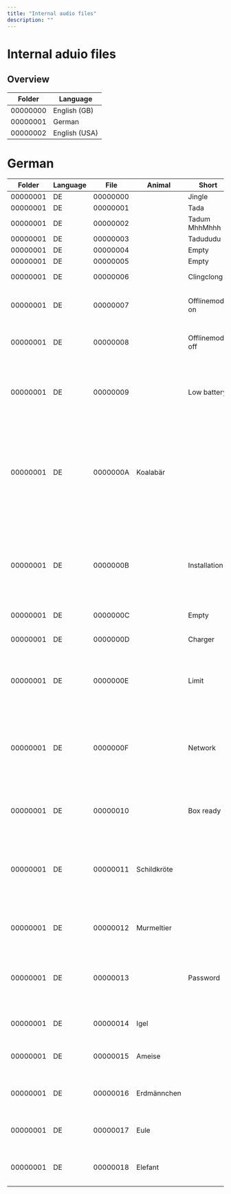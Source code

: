 ```yaml
---
title: "Internal audio files"
description: ""
---
```

# Internal aduio files

## Overview
|Folder|Language|
|-|-|
|00000000|English (GB)|
|00000001|German|
|00000002|English (USA)|

# German
|Folder|Language|File|Animal|Short|Long|   
|-|-|-|-|-|-|
|00000001|DE|00000000||Jingle|Startup sound|
|00000001|DE|00000001||Tada||
|00000001|DE|00000002||Tadum MhhMhhh||
|00000001|DE|00000003||Tadududu|Low battery?|
|00000001|DE|00000004||Empty||
|00000001|DE|00000005||Empty||
|00000001|DE|00000006||Clingclong|Download complete|
|00000001|DE|00000007||Offlinemode on|Der Offlinemodus ist jetzt aktiviert|
|00000001|DE|00000008||Offlinemode off|Der Offlinemodus wurde beendet|
|00000001|DE|00000009||Low battery|Ohhoh, mein Akku ist leer und ich muss abschalten. Bitte stell mich auf die Ladestation.|
|00000001|DE|0000000A|Koalabär||Ohh oh, das hat nicht geklappt. Ich befinde mich gerade im Offlinemodus. Weitere Infos erhälts du unter dem Codewort Koalabär|
|00000001|DE|0000000B||Installation|Hallo, nicht erschrecken. Hier spricht deine Toniebox. Bevor es losgeht, brauche ich Hilfe bei der Installation.|
|00000001|DE|0000000C||Empty||
|00000001|DE|0000000D||Charger|Bitte lass mich noch auf der Ladestation|
|00000001|DE|0000000E||Limit|Hallo, du hast dein Hörspiellimit für heute erreicht.|
|00000001|DE|0000000F||Network|Ohh oh, das Herunterladen wurde leider unterbrochen. Bitte überprüfe ob du noch mit dem Internet verbunden bist.|
|00000001|DE|00000010||Box ready|Ohh-ja, jetzt bin ich bereit für die Tonies. Viel Spaaaß!|
|00000001|DE|00000011|Schildkröte||Ohh oh, ich habe keine Verbindung zum Internet. Weitere Infos erhälst du unter dem Codewort Schildkröte|
|00000001|DE|00000012|Murmeltier||Ohh oh, ein Fehler. Codewort Murmeltier|
|00000001|DE|00000013||Password|Ohh oh, das hat nicht geklappt. Dein Passwort scheint wohl falsch zu sein.|
|00000001|DE|00000014|Igel||Ohh oh, ein Fehler. Codewort Igel|
|00000001|DE|00000015|Ameise||Ohh oh, ein Fehler. Codewort Ameise|
|00000001|DE|00000016|Erdmännchen||Ohh oh, ein Fehler. Codewort Erdmännchen|
|00000001|DE|00000017|Eule||Ohh oh, ein Fehler. Codewort Eule|
|00000001|DE|00000018|Elefant||Ohh oh, ein Fehler. Codewort Elefant|